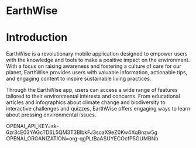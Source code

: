 # EarthWise

# Introduction 

EarthWise is a revolutionary mobile application designed to empower users with the knowledge and tools to make a positive impact on the environment. With a focus on raising awareness and fostering a culture of care for our planet,
EarthWise provides users with valuable information, actionable tips, and engaging content to inspire sustainable living practices.

Through the EarthWise app, users can access a wide range of features tailored to their environmental interests and concerns. From educational articles and infographics about climate change and biodiversity to interactive challenges and quizzes, EarthWise offers engaging ways to learn about pressing environmental issues.

OPENAI_API_KEY=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
OPENAI_ORGANIZATION=org-qgPLtBaASUYECOcfP5GUMBNb
